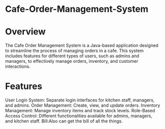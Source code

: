# Cafe-Order-Management-System
# Overview

The Cafe Order Management System is a Java-based application designed to streamline the process of managing orders in a cafe. This system includes features for different types of users, such as admins and managers, to effectively manage orders, inventory, and customer interactions.
# Features

User Login System: Separate login interfaces for kitchen staff, managers, and admins.
Order Management: Create, view, and update orders.
Inventory Management: Manage inventory items and track stock levels.
Role-Based Access Control: Different functionalities available for admins, managers, and kitchen staff.
Bill:Also can get the bill of all the things.
